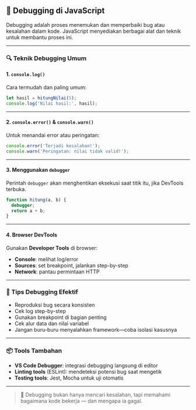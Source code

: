 ## 🐞 Debugging di JavaScript

Debugging adalah proses menemukan dan memperbaiki bug atau kesalahan dalam kode. JavaScript menyediakan berbagai alat dan teknik untuk membantu proses ini.

---

### 🔍 Teknik Debugging Umum

#### 1. `console.log()`

Cara termudah dan paling umum:

```javascript
let hasil = hitungNilai(5);
console.log('Nilai hasil:', hasil);
```

---

#### 2. `console.error()` & `console.warn()`

Untuk menandai error atau peringatan:

```javascript
console.error('Terjadi kesalahan!');
console.warn('Peringatan: nilai tidak valid!');
```

---

#### 3. Menggunakan `debugger`

Perintah `debugger` akan menghentikan eksekusi saat titik itu, jika DevTools terbuka.

```javascript
function hitung(a, b) {
  debugger;
  return a + b;
}
```

---

#### 4. Browser DevTools

Gunakan **Developer Tools** di browser:

* **Console**: melihat log/error
* **Sources**: set breakpoint, jalankan step-by-step
* **Network**: pantau permintaan HTTP

---

### 🧠 Tips Debugging Efektif

* Reproduksi bug secara konsisten
* Cek log step-by-step
* Gunakan breakpoint di bagian penting
* Cek alur data dan nilai variabel
* Jangan buru-buru menyalahkan framework—coba isolasi kasusnya

---

### 📦 Tools Tambahan

* **VS Code Debugger**: integrasi debugging langsung di editor
* **Linting tools** (ESLint): mendeteksi potensi bug saat mengetik
* **Testing tools**: Jest, Mocha untuk uji otomatis

---

> 🎯 Debugging bukan hanya mencari kesalahan, tapi memahami bagaimana kode bekerja — dan mengapa ia gagal.
